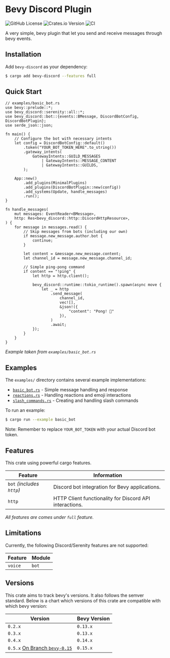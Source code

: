 # Bevy Discord Plugin

![GitHub License](https://img.shields.io/github/license/AS1100K/bevy-discord)
![Crates.io Version](https://img.shields.io/crates/v/bevy-discord)
![CI](https://github.com/as1100k/bevy-discord/actions/workflows/ci.yml/badge.svg?event=push)

A very simple, bevy plugin that let you send and receive messages through bevy events.

## Installation

Add `bevy-discord` as your dependency:

```bash
$ cargo add bevy-discord --features full
```

## Quick Start

```rust,no_run
// examples/basic_bot.rs
use bevy::prelude::*;
use bevy_discord::serenity::all::*;
use bevy_discord::bot::{events::BMessage, DiscordBotConfig, DiscordBotPlugin};
use serde_json::json;

fn main() {
    // Configure the bot with necessary intents
    let config = DiscordBotConfig::default()
        .token("YOUR_BOT_TOKEN_HERE".to_string())
        .gateway_intents(
            GatewayIntents::GUILD_MESSAGES
                | GatewayIntents::MESSAGE_CONTENT
                | GatewayIntents::GUILDS,
        );

    App::new()
        .add_plugins(MinimalPlugins)
        .add_plugins(DiscordBotPlugin::new(config))
        .add_systems(Update, handle_messages)
        .run();
}

fn handle_messages(
    mut messages: EventReader<BMessage>,
    http: Res<bevy_discord::http::DiscordHttpResource>,
) {
    for message in messages.read() {
        // Skip messages from bots (including our own)
        if message.new_message.author.bot {
            continue;
        }

        let content = &message.new_message.content;
        let channel_id = message.new_message.channel_id;

        // Simple ping-pong command
        if content == "!ping" {
            let http = http.client();

            bevy_discord::runtime::tokio_runtime().spawn(async move {
                let _ = http
                    .send_message(
                        channel_id,
                        vec![],
                        &json!({
                            "content": "Pong! 🏓"
                        }),
                    )
                    .await;
            });
        }
    }
}
```
_Example taken from `examples/basic_bot.rs`_

## Examples

The `examples/` directory contains several example implementations:

- [`basic_bot.rs`](https://github.com/as1100k/bevy-discord/blob/main/examples/basic_bot.rs) - Simple message handling and response
- [`reactions.rs`](https://github.com/as1100k/bevy-discord/blob/main/examples/reactions.rs) - Handling reactions and emoji interactions
- [`slash_commands.rs`](https://github.com/as1100k/bevy-discord/blob/main/examples/slash_commands.rs) - Creating and handling slash commands

To run an example:

```bash
$ cargo run --example basic_bot
```

Note: Remember to replace `YOUR_BOT_TOKEN` with your actual Discord bot token.

## Features

This crate using powerful cargo features.

| Feature                   | Information                                                   |
|---------------------------|---------------------------------------------------------------|
| `bot` _(includes `http`)_ | Discord bot integration for Bevy applications.                |
| `http`                    | HTTP Client functionality for Discord API interactions.       |

_All features are comes under `full` feature._

## Limitations

Currently, the following Discord/Serenity features are not supported:

| Feature       | Module    |
|---------------|-----------|
| `voice`       | `bot`     |

## Versions
This crate aims to track bevy's versions. It also follows the semver standard. Below is a chart which versions of this
crate are compatible with which bevy version:

| Version                                                                                 | Bevy Version |
|-----------------------------------------------------------------------------------------|--------------|
| `0.2.x`                                                                                 | `0.13.x`     |
| `0.3.x`                                                                                 | `0.13.x`     |
| `0.4.x`                                                                                 | `0.14.x`     |
| `0.5.x` [On Branch `bevy-0.15`](https://github.com/AS1100K/bevy-discord/tree/bevy-0.15) | `0.15.x`     |

